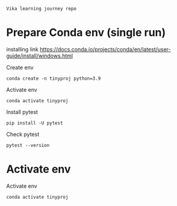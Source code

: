 ```Vika learning journey repo```

# Prepare Conda env (single run)
installing link
 https://docs.conda.io/projects/conda/en/latest/user-guide/install/windows.html

Create env
```
conda create -n tinyproj python=3.9
```

Activate env
``` 
conda activate tinyproj
```

Install pytest
```
pip install -U pytest
```

Check pytest
```
pytest --version
```

# Activate env
Activate env
``` 
conda activate tinyproj
```

